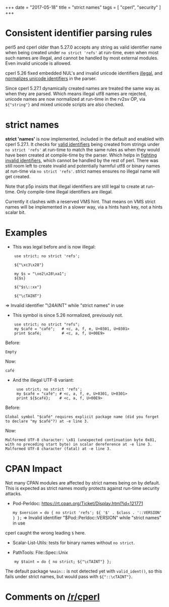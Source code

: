 +++
date = "2017-05-18"
title = "strict names"
tags = [ "cperl", "security" ]
+++

# Consistent identifier parsing rules

perl5 and cperl older than 5.27.0 accepts any string as valid
identifier name when being created under `no strict 'refs'` at
run-time, even when most such names are illegal, and cannot be handled
by most external modules.
Even invalid unicode is allowed.

cperl 5.26 fixed embedded NUL's and invalid unicode
identifiers [illegal](https://github.com/perl11/cperl/issues/233),
and
[normalizes unicode identifiers](https://github.com/perl11/cperl/issues/228) in
the parser.

Since cperl 5.27.1 dynamically created names are treated the same way
as when they are parsed. Which means illegal utf8 names are
rejected, unicode names are now normalized at run-time in the rv2sv
OP, via `${"string"}` and mixed unicode scripts are also checked.

# strict names

**strict 'names'** is now implemented, included in the default and
enabled with cperl 5.27.1. It checks
for [valid identifiers](http://perl11.org/cperl/perldata.html#Identifier-parsing) being
created from strings under `no strict 'refs'` at run-time to match the
same rules as when they would have been created at compile-time by the
parser. Which helps
in [fighting invalid identifiers](unicode-identifiers.html), which
cannot be handled by the rest of perl.
There was still room left to create invalid and
potentially harmful utf8 or binary names at run-time via `no strict 'refs'`.
strict names ensures no illegal name will get created.

Note that p5p insists that illegal identifiers are still legal to
create at run-time. Only compile-time illegal identifiers are illegal.

Currently it clashes with a reserved VMS hint. That means on VMS
strict names will be implemented in a slower way, via a hints hash
key, not a hints scalar bit.

# Examples

* This was legal before and is now illegal:

```
    use strict; no strict 'refs';

    ${"\xc3\x28"}
    
    my $s = "\xe2\x28\xa1";
    ${$s}
    
    ${"$s\::xx"}
    
    ${"\cTAINT"}
```

=> Invalid identifier "\24AINT" while "strict names" in use

* This symbol is since 5.26 normalized, previously not.

```
    use strict; no strict "refs";
    my $café = "café";   # <c, a, f, e, U+0301, U+0301>
    print $café;         # <c, a, f, U+00E9>
```

Before:

    Empty
   
Now:

    café

* And the illegal UTF-8 variant:

```
     use strict; no strict 'refs';
     my $café = "café"; # <c, a, f, e, U+0301, U+0301> 
     print ${$café};    # <c, a, f, U+00E9>
```

Before:

    Global symbol "$café" requires explicit package name (did you forget to declare "my $café"?) at -e line 3.

Now:

    Malformed UTF-8 character: \x81 (unexpected continuation byte 0x81, with no preceding start byte) in scalar dereference at -e line 3.
    Malformed UTF-8 character (fatal) at -e line 3.

# CPAN Impact

Not many CPAN modules are affected by strict names being on by
default.  This is expected as strict names mostly protects against
run-time security attacks.

* Pod-Perldoc: https://rt.cpan.org/Ticket/Display.html?id=121771

    `my $version = do { no strict 'refs'; ${ '$' . $class . '::VERSION' } };`
    => Invalid identifier "$Pod::Perldoc::VERSION" while "strict names" in use

cperl caught the wrong leading `$` here.

* Scalar-List-Utils: tests for binary names without `no strict`.

* PathTools: File::Spec::Unix

```
    my $taint = do { no strict; ${"\cTAINT"} };
```

The default package `%main::` is not detected yet with
`valid_ident()`, so this fails under strict names, but would pass with
`${"::\cTAINT"}`.

# Comments on [/r/cperl](https://www.reddit.com/r/cperl/comments/6bvokz/strict_names/)
